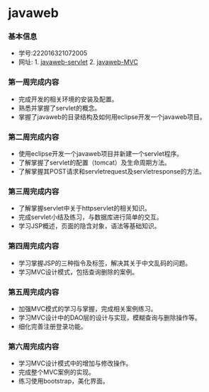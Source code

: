 # javaweb


### 基本信息
* 学号:222016321072005
* 网址: 1. [javaweb-servlet](http://120.79.68.168:8081/food/index.html)
        2. [javaweb-MVC](http://120.79.68.168:8081/MVC_3/index.jsp)
        

### 第一周完成内容
* 完成开发的相关环境的安装及配置。
* 熟悉并掌握了servlet的概念。
* 掌握了javaweb的目录结构及如何用eclipse开发一个javaweb项目。

### 第二周完成内容
* 使用eclipse开发一个javaweb项目并新建一个servlet程序。
* 了解掌握了servlet的配置（tomcat）及生命周期方法。
* 了解掌握其POST请求和servletrequest及servletresponse的方法。

### 第三周完成内容
* 了解掌握servlet中关于httpservlet的相关知识。
* 完成servlet小结及练习，与数据库进行简单的交互。
* 学习JSP概述，页面的隐含对象，语法等基础知识。

### 第四周完成内容
* 学习掌握JSP的三种指令及标签，解决其关于中文乱码的问题。
* 学习MVC设计模式，包括查询删除的案例。

### 第五周完成内容
* 加强MVC模式的学习与掌握，完成相关案例练习。
* 学习MVC设计中的DAO层的设计与实现，模糊查询与删除操作等。
* 细化完善注册登录功能。

### 第六周完成内容
* 学习MVC设计模式中的增加与修改操作。
* 完成整个MVC案例的实现。
* 练习使用bootstrap，美化界面。

